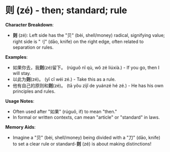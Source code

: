 # **则 (zé) - then; standard; rule**

**Character Breakdown**:  
- **则** (zé): Left side has the "贝" (bèi, shell/money) radical, signifying value; right side is "刂" (dāo, knife) on the right edge, often related to separation or rules.

**Examples**:  
- 如果你去，我**则**(zé)留下。 (rúguǒ nǐ qù, wǒ zé liúxià.) - If you go, then I will stay.  
- 以此为**则**(zé)。 (yǐ cǐ wéi zé.) - Take this as a rule.  
- 他有自己的原则和**则**(zé)。 (tā yǒu zìjǐ de yuánzé hé zé.) - He has his own principles and rules.

**Usage Notes**:  
- Often used after "如果" (rúguǒ, if) to mean "then."  
- In formal or written contexts, can mean "article" or "standard" in laws.

**Memory Aids**:  
- Imagine a "贝" (bèi, shell/money) being divided with a "刀" (dāo, knife) to set a clear rule or standard-**则** (zé) is about making distinctions!